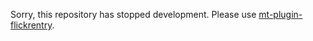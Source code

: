 Sorry, this repository has stopped development.
Please use [mt-plugin-flickrentry](https://github.com/okayama/mt-plugin-flickrentry).
